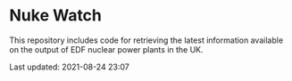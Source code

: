 # Nuke Watch

This repository includes code for retrieving the latest information available on the output of EDF nuclear power plants in the UK.

Last updated: 2021-08-24 23:07